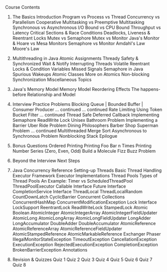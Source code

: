 Course Contents

1. The Basics
Introduction
Program vs Process vs Thread
Concurrency vs Parallelism
Cooperative Multitasking vs Preemptive Multitasking
Synchronous vs Asynchronous
I/O Bound vs CPU Bound
Throughput vs Latency
Critical Sections & Race Conditions
Deadlocks, Liveness & Reentrant Locks
Mutex vs Semaphore
Mutex vs Monitor
Java's Monitor & Hoare vs Mesa Monitors
Semaphore vs Monitor
Amdahl's Law
Moore's Law

2. Multithreading in Java
Atomic Assignments
Thready Safety & Synchronized
Wait & Notify
Interrupting Threads
Volatile
Reentrant Locks & Condition Variables
Missed Signals
Semaphore in Java
Spurious Wakeups
Atomic Classes
More on Atomics
Non-blocking Synchronization
Miscellaneous Topics

3. Java's Memory Model
Memory Model
Reordering Effects
The happens-before Relationship and Model

4. Interview Practice Problems
Blocking Queue | Bounded Buffer | Consumer Producer
... continued
... continued
Rate Limiting Using Token Bucket Filter
... continued
Thread Safe Deferred Callback
Implementing Semaphore
ReadWrite Lock
Unisex Bathroom Problem
Implementing a Barrier
Uber Ride Problem
Dining Philosophers
Barber Shop
Superman Problem
... continued
Multithreaded Merge Sort
Asynchronous to Synchronous Problem
Nonblocking Stack
Epilogue

5. Bonus Questions
Ordered Printing
Printing Foo Bar n Times
Printing Number Series (Zero, Even, Odd)
Build a Molecule
Fizz Buzz Problem

6. Beyond the Interview
Next Steps

7. Java Concurrency Reference
Setting-up Threads
Basic Thread Handling
Executor Framework
Executor Implementations
Thread Pools
Types of Thread Pools
An Example: Timer vs ScheduledThreadPool
ThreadPoolExecutor
Callable Interface
Future Interface
CompletionService Interface
ThreadLocal
ThreadLocalRandom
CountDownLatch
CyclicBarrier
Concurrent Collections
ConcurrentHashMap
ConcurrentModificationException
Lock Interface
LockSupport
ReentrantLock
ReadWriteLock
StampedLock
Atomic Boolean
AtomicInteger
AtomicIntegerArray
AtomicIntegerFieldUpdater
AtomicLong
AtomicLongArray
AtomicLongFieldUpdater
LongAdder
LongAccumulator
DoubleAdder
DoubleAccumulator
AtomicReference
AtomicReferenceArray
AtomicReferenceFieldUpdater
AtomicStampedReference
AtomicMarkableReference
Exchanger
Phaser
IllegalMonitorStateException
TimeoutException
CancellationException
ExecutionException
RejectedExecutionException
CompletionException
BrokenBarrierException
Annotations

8. Revision & Quizzes
Quiz 1
Quiz 2
Quiz 3
Quiz 4
Quiz 5
Quiz 6
Quiz 7
Quiz 8
